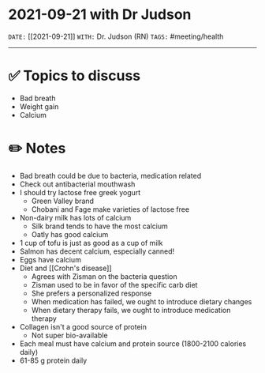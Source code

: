 # 2021-09-21 with Dr Judson
`DATE:` [[2021-09-21]]
`WITH:` Dr. Judson (RN)
`TAGS:` #meeting/health 

---
# ✅ Topics to discuss
- Bad breath
- Weight gain
- Calcium

# ✏️ Notes
- Bad breath could be due to bacteria, medication related
- Check out antibacterial mouthwash
- I should try lactose free greek yogurt
	- Green Valley brand
	- Chobani and Fage make varieties of lactose free
- Non-dairy milk has lots of calcium
	- Silk brand tends to have the most calcium
	- Oatly has good calcium
- 1 cup of tofu is just as good as a cup of milk
- Salmon has decent calcium, especially canned!
- Eggs have calcium
- Diet and [[Crohn's disease]]
	- Agrees with Zisman on the bacteria question
	- Zisman used to be in favor of the specific carb diet
	- She prefers a personalized response
	- When medication has failed, we ought to introduce dietary changes
	- When dietary therapy fails, we ought to introduce medication therapy
- Collagen isn't a good source of protein
	- Not super bio-available
- Each meal must have calcium and protein source (1800-2100 calories daily)
- 61-85 g protein daily